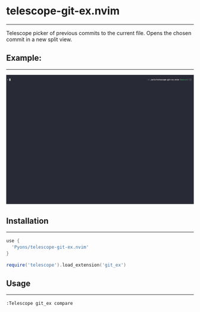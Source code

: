 # telescope-git-ex.nvim
---


Telescope picker of previous commits to the current file. Opens the chosen commit in a new split view.


## Example:
---

![Demo gif](/assets/demo.gif)


## Installation
---

```lua
use {
  'Pyons/telescope-git-ex.nvim'
}
```


```lua
require('telescope').load_extension('git_ex')

```

## Usage
---


```viml
:Telescope git_ex compare
```

